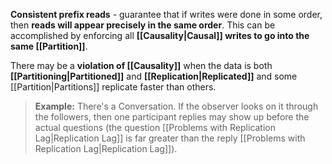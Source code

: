 **Consistent prefix reads** - guarantee that if writes were done in some order, then **reads will appear precisely in the same order**. 
This can be accomplished by enforcing all **[[Causality|Causal]] writes to go into the same [[Partition]]**.

There may be a **violation of [[Causality]]** when the data is both **[[Partitioning|Partitioned]]** and **[[Replication|Replicated]]** and some [[Partition|Partitions]] replicate faster than others. 

> **Example:**
> There's a Conversation. 
> If the observer looks on it through the followers, then one participant replies may show up before the actual questions (the question [[Problems with Replication Lag|Replication Lag]] is far greater than the reply [[Problems with Replication Lag|Replication Lag]]).
